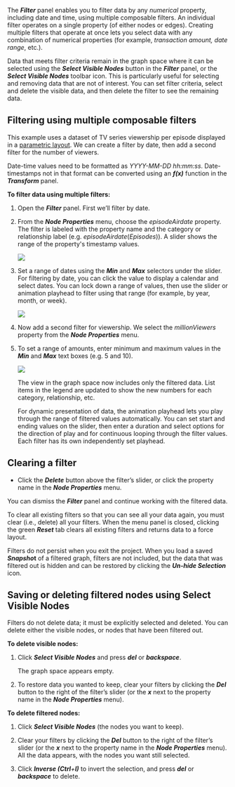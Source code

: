 The _**Filter**_ panel enables you to filter data by any _numerical_ property, including date and time, using multiple composable filters. An individual filter operates on a single property (of either nodes or edges). Creating multiple filters that operate at once lets you select data with any combination of numerical properties (for example, _transaction amount, date range_, etc.).

Data that meets filter criteria remain in the graph space where it can be selected using the _**Select Visible Nodes**_ button in the _**Filter**_ panel, or the _**Select Visible Nodes**_ toolbar icon. This is particularly useful for selecting and removing data that are not of interest. You can set filter criteria, select and delete the visible data, and then delete the filter to see the remaining data.

## Filtering using multiple composable filters

This example uses a dataset of TV series viewership per episode displayed in a [parametric layout](../working-with-layouts/using-parametric-layouts). We can create a filter by date, then add a second filter for the number of viewers.

Date-time values need to be formatted as _YYYY-MM-DD hh:mm:ss_. Date-timestamps not in that format can be converted using an _**f(x)**_ function in the _**Transform**_ panel.

**To filter data using multiple filters:**

1.  Open the _**Filter**_ panel. First we’ll filter by date.
    
2.  From the _**Node Properties**_ menu, choose the _episodeAirdate_ property.  
    The filter is labeled with the property name and the category or relationship label (e.g. _episodeAirdate_(_Episodes_)). A slider shows the range of the property's timestamp values.
    
    ![](https://kineviz.atlassian.net/wiki/download/attachments/1719536681/04_03_01_Filter1440.png?api=v2)
3.  Set a range of dates using the _**Min**_ and _**Max**_ selectors under the slider. For filtering by date, you can click the value to display a calendar and select dates. You can lock down a range of values, then use the slider or animation playhead to filter using that range (for example, by year, month, or week).
    
    ![](https://kineviz.atlassian.net/wiki/download/attachments/1719536681/04_03_02_FilterLockRange1440.png?api=v2)
4.  Now add a second filter for viewership. We select the _millionViewers_ property from the _**Node Properties**_ menu.
    
5.  To set a range of amounts, enter minimum and maximum values in the _**Min**_ and _**Max**_ text boxes (e.g. 5 and 10).
    
    ![](https://kineviz.atlassian.net/wiki/download/attachments/1719536681/04_03_04_FilterViewers1440.png?api=v2)
    
    The view in the graph space now includes only the filtered data. List items in the legend are updated to show the new numbers for each category, relationship, etc.  
      
    For dynamic presentation of data, the animation playhead lets you play through the range of filtered values automatically. You can set start and ending values on the slider, then enter a duration and select options for the direction of play and for continuous looping through the filter values. Each filter has its own independently set playhead.
    

## Clearing a filter

*   Click the _**Delete**_ button above the filter’s slider, or click the property name in the _**Node Properties**_ menu.
    

You can dismiss the _**Filter**_ panel and continue working with the filtered data.

To clear all existing filters so that you can see all your data again, you must clear (i.e., delete) all your filters. When the menu panel is closed, clicking the green _**Reset**_ tab clears all existing filters and returns data to a force layout.

Filters do not persist when you exit the project. When you load a saved _**Snapsho**_**t** of a filtered graph, filters are not included, but the data that was filtered out is hidden and can be restored by clicking the _**Un-hide Selection**_ icon.

## Saving or deleting filtered nodes using Select Visible Nodes

Filters do not delete data; it must be explicitly selected and deleted. You can delete either the visible nodes, or nodes that have been filtered out.

**To delete visible nodes:**

1.  Click _**Select Visible Nodes**_ and press _**del**_ or _**backspace**_.
    
    The graph space appears empty.
    
2.  To restore data you wanted to keep, clear your filters by clicking the _**Del**_ button to the right of the filter’s slider (or the _**x**_ next to the property name in the _**Node Properties**_ menu).
    

**To delete filtered nodes:**

1.  Click _**Select Visible Nodes**_ (the nodes you want to keep).
    
2.  Clear your filters by clicking the _**Del**_ button to the right of the filter’s slider (or the _**x**_ next to the property name in the _**Node Properties**_ menu).  
    All the data appears, with the nodes you want still selected.
    
3.  Click _**Inverse (Ctrl**+**I)**_ to invert the selection, and press _**del**_ or _**backspace**_ to delete.